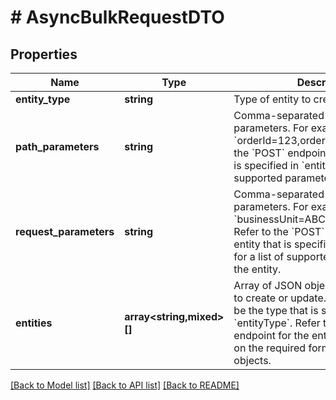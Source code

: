 # # AsyncBulkRequestDTO

## Properties

Name | Type | Description | Notes
------------ | ------------- | ------------- | -------------
**entity_type** | **string** | Type of entity to create or update. |
**path_parameters** | **string** | Comma-separated list of path parameters. For example, &#x60;orderId&#x3D;123,orderLineId&#x3D;1&#x60;. Refer to the &#x60;POST&#x60; endpoint for the entity that is specified in &#x60;entityType&#x60; for a list of supported parameters for the entity. | [optional]
**request_parameters** | **string** | Comma-separated list of request parameters. For example, &#x60;businessUnit&#x3D;ABC,orderStatus&#x3D;New&#x60;. Refer to the &#x60;POST&#x60; endpoint for the entity that is specified in &#x60;entityType&#x60; for a list of supported parameters for the entity. | [optional]
**entities** | **array<string,mixed>[]** | Array of JSON objects for the entities to create or update. All entities must be the type that is specified in &#x60;entityType&#x60;. Refer to the &#x60;POST&#x60; endpoint for the entity type for details on the required format for the JSON objects. |

[[Back to Model list]](../../README.md#models) [[Back to API list]](../../README.md#endpoints) [[Back to README]](../../README.md)
